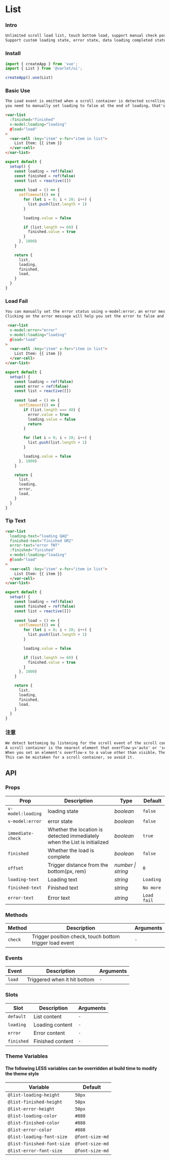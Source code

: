 # List

### Intro
```html
Unlimited scroll load list, touch bottom load, support manual check position load.
Support custom loading state, error state, data loading completed state.
```

### Install

```js
import { createApp } from 'vue';
import { List } from '@varlet/ui';

createApp().use(List)
```

### Basic Use

```html
The Load event is emitted when a scroll container is detected scrolling to the bottom，and will be set loading to true，
you need to manually set loading to false at the end of loading，that's the end of the load.
```

```html
<var-list
  :finished="finished"
  v-model:loading="loading"
  @load="load"
>
  <var-cell :key="item" v-for="item in list">
    List Item: {{ item }}
  </var-cell>
</var-list>
```

```js
export default {
  setup() {
    const loading = ref(false)
    const finished = ref(false)
    const list = reactive([])
    
    const load = () => {
      setTimeout(() => {
        for (let i = 0; i < 20; i++) {
          list.push(list.length + 1)
        }

        loading.value = false

        if (list.length >= 60) {
          finished.value = true
        }
      }, 1000)
    }

    return {
      list,
      loading,
      finished,
      load,
    }
  }
}
```

### Load Fail

```html
You can manually set the error status using v-model:error，an error message is displayed.
Clicking on the error message will help you set the error to false and trigger the load event again.
```

```html
 <var-list
  v-model:error="error"
  v-model:loading="loading"
  @load="load"
>
  <var-cell :key="item" v-for="item in list">
    List Item: {{ item }}
  </var-cell>
</var-list>
```

```js
export default {
  setup() {
    const loading = ref(false)
    const error = ref(false)
    const list = reactive([])
    
    const load = () => {
      setTimeout(() => {
        if (list.length === 40) {
          error.value = true
          loading.value = false
          return
        }

        for (let i = 0; i < 20; i++) {
          list.push(list.length + 1)
        }

        loading.value = false
      }, 1000)
    }

    return {
      list,
      loading,
      error,
      load,
    }
  }
}
```

### Tip Text

```html
<var-list 
  loading-text="loading QAQ" 
  finished-text="finished ORZ" 
  error-text="error TNT" 
  :finished="finished" 
  v-model:loading="loading" 
  @load="load"
>
  <var-cell :key="item" v-for="item in list">
    List Item: {{ item }}
  </var-cell>
</var-list>
```

```js
export default {
  setup() {
    const loading = ref(false)
    const finished = ref(false)
    const list = reactive([])
    
    const load = () => {
      setTimeout(() => {
        for (let i = 0; i < 20; i++) {
          list.push(list.length + 1)
        }

        loading.value = false

        if (list.length >= 60) {
          finished.value = true
        }
      }, 1000)
    }

    return {
      list,
      loading,
      finished,
      load,
    }
  }
}
```

### 注意
```html
We detect bottoming by listening for the scroll event of the scroll container and perform the load.
A scroll container is the nearest element that overflow-y='auto' or 'scroll'
When you set an element's overflow-x to a value other than visible，The browser will fix your overflow-y to auto in order to maintain a BFC structure.
This can be mistaken for a scroll container, so avoid it.
```

## API

### Props

| Prop | Description | Type | Default | 
| --- | --- | --- | --- | 
| `v-model:loading` | loading state | _boolean_ | `false` |
| `v-model:error` | error state | _boolean_ | `false` |
| `immediate-check` | Whether the location is detected immediately when the List is initialized | _boolean_ | `true` |
| `finished` | Whether the load is complete | _boolean_ | `false` |
| `offset` | Trigger distance from the bottom(px, rem) | _number \| string_ | `0` |
| `loading-text` | Loading text | _string_ | `Loading` |
| `finished-text` | Finished text | _string_ | `No more` |
| `error-text` | Error text | _string_ | `Load fail` |

### Methods

| Method | Description | Arguments |
| --- | --- | --- |
| `check` | Trigger position check, touch bottom trigger load event | `-` |

### Events

| Event | Description | Arguments |
| --- | --- | --- |
| `load` | Triggered when it hit bottom | `-` |

### Slots

| Slot | Description | Arguments |
| --- | --- | --- |
| `default` | List content | `-` |
| `loading` | Loading content | `-` |
| `error` | Error content | `-` |
| `finished` | Finished content | `-` |

### Theme Variables
#### The following LESS variables can be overridden at build time to modify the theme style

| Variable | Default |
| --- | --- |
| `@list-loading-height` | `50px` |
| `@list-finished-height` | `50px` |
| `@list-error-height` | `50px` |
| `@list-loading-color` | `#888` |
| `@list-finished-color` | `#888` |
| `@list-error-color` | `#888` |
| `@list-loading-font-size` | `@font-size-md` |
| `@list-finished-font-size` | `@font-size-md` |
| `@list-error-font-size` | `@font-size-md` |